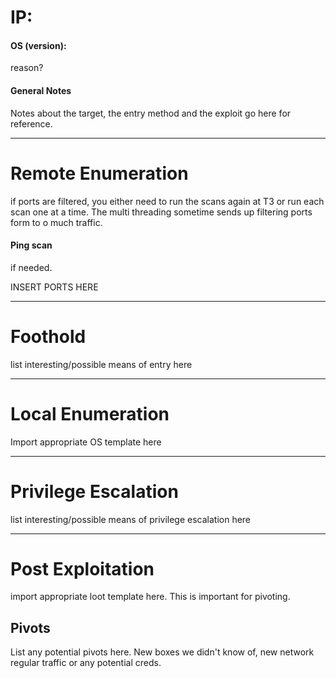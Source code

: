 # IP:
#### OS (version):
reason? 
#### General Notes
Notes about the target, the entry method and the exploit go here for reference.


---

# Remote Enumeration
if ports are filtered, you either need to run the scans again at T3 or run each scan one at a time. The multi threading sometime sends up filtering ports form to o much traffic. 
#### Ping scan
if needed.

INSERT PORTS HERE

---

# Foothold
list interesting/possible means of entry here

---

# Local Enumeration
Import appropriate OS template here

---

# Privilege Escalation
list interesting/possible means of privilege escalation here

---

# Post Exploitation
import appropriate loot template here. This is important for pivoting.
## Pivots
List any potential pivots here. New boxes we didn't know of, new network regular traffic or any potential creds.